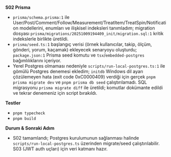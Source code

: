 **S02 Prisma**
- `prisma/schema.prisma:1` ile User/Post/Comment/Follow/Measurement/TreatItem/TreatSpin/Notification modellerini, enumları ve ilişkisel indeksleri tanımladım; migration dosyası `prisma/migrations/20251009194409_init/migration.sql:1` kritik indekslerle birlikte üretildi.
- `prisma/seed.ts:1` başlangıç verisi (örnek kullanıcılar, takip, ölçüm, gönderi, yorum, kaçamak) ekleyecek senaryoyu oluşturdu; `package.json:1` Prisma seed komutu ve `tsx`/`embedded-postgres` bağımlılıklarını içeriyor.
- Yerel Postgres olmaması nedeniyle `scripts/run-local-postgres.ts:1` ile gömülü Postgres denemesi ekledim; `initdb` Windows dil ayarı çözülemeyen hata (exit code 0xC0000409) verdiği için gerçek `pnpm prisma migrate dev` ve `pnpm prisma db seed` çalıştırılamadı. SQL migrasyonu `prisma migrate diff` ile üretildi; komutlar dokümante edildi ve tekrar denemeniz için script bırakıldı.

**Testler**
- `pnpm typecheck`
- `pnpm build`

**Durum & Sonraki Adım**
- S02 tamamlandı; Postgres kurulumunun sağlanması halinde `scripts/run-local-postgres.ts` üzerinden migrate/seed çalıştırılabilir. S03 (JWT auth uçları) için veri katmanı hazır.
